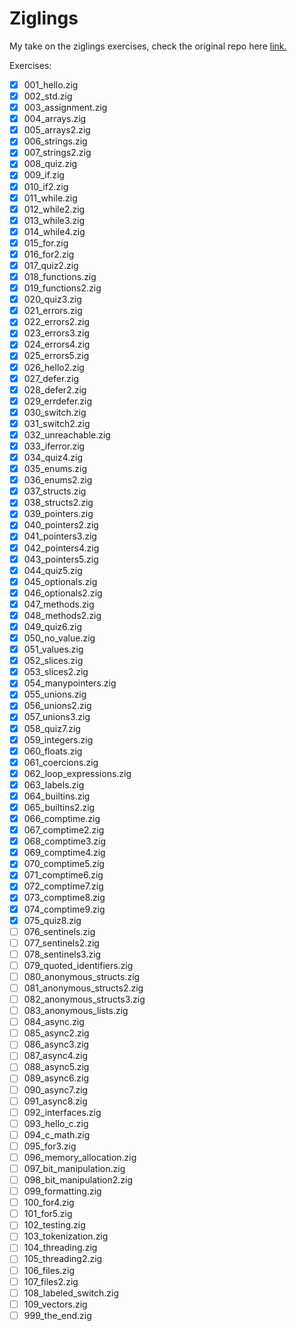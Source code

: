 # Ziglings

My take on the ziglings exercises, check the original repo here [link.](https://codeberg.org/ziglings/exercises)

Exercises:
- [x] 001_hello.zig
- [x] 002_std.zig
- [x] 003_assignment.zig
- [x] 004_arrays.zig
- [x] 005_arrays2.zig
- [x] 006_strings.zig
- [x] 007_strings2.zig
- [x] 008_quiz.zig
- [x] 009_if.zig
- [x] 010_if2.zig
- [x] 011_while.zig
- [x] 012_while2.zig
- [x] 013_while3.zig
- [x] 014_while4.zig
- [x] 015_for.zig
- [x] 016_for2.zig
- [x] 017_quiz2.zig
- [x] 018_functions.zig
- [x] 019_functions2.zig
- [x] 020_quiz3.zig
- [x] 021_errors.zig
- [x] 022_errors2.zig
- [x] 023_errors3.zig
- [x] 024_errors4.zig
- [x] 025_errors5.zig
- [x] 026_hello2.zig
- [x] 027_defer.zig
- [x] 028_defer2.zig
- [x] 029_errdefer.zig
- [x] 030_switch.zig
- [x] 031_switch2.zig
- [x] 032_unreachable.zig
- [x] 033_iferror.zig
- [x] 034_quiz4.zig
- [x] 035_enums.zig
- [x] 036_enums2.zig
- [x] 037_structs.zig
- [x] 038_structs2.zig
- [x] 039_pointers.zig
- [x] 040_pointers2.zig
- [x] 041_pointers3.zig
- [x] 042_pointers4.zig
- [x] 043_pointers5.zig
- [x] 044_quiz5.zig
- [x] 045_optionals.zig
- [x] 046_optionals2.zig
- [x] 047_methods.zig
- [x] 048_methods2.zig
- [x] 049_quiz6.zig
- [x] 050_no_value.zig
- [x] 051_values.zig
- [x] 052_slices.zig
- [x] 053_slices2.zig
- [x] 054_manypointers.zig
- [x] 055_unions.zig
- [x] 056_unions2.zig
- [x] 057_unions3.zig
- [x] 058_quiz7.zig
- [x] 059_integers.zig
- [x] 060_floats.zig
- [x] 061_coercions.zig
- [x] 062_loop_expressions.zig
- [x] 063_labels.zig
- [x] 064_builtins.zig
- [x] 065_builtins2.zig
- [x] 066_comptime.zig
- [x] 067_comptime2.zig
- [x] 068_comptime3.zig
- [x] 069_comptime4.zig
- [x] 070_comptime5.zig
- [x] 071_comptime6.zig
- [x] 072_comptime7.zig
- [x] 073_comptime8.zig
- [x] 074_comptime9.zig
- [x] 075_quiz8.zig
- [ ] 076_sentinels.zig
- [ ] 077_sentinels2.zig
- [ ] 078_sentinels3.zig
- [ ] 079_quoted_identifiers.zig
- [ ] 080_anonymous_structs.zig
- [ ] 081_anonymous_structs2.zig
- [ ] 082_anonymous_structs3.zig
- [ ] 083_anonymous_lists.zig
- [ ] 084_async.zig
- [ ] 085_async2.zig
- [ ] 086_async3.zig
- [ ] 087_async4.zig
- [ ] 088_async5.zig
- [ ] 089_async6.zig
- [ ] 090_async7.zig
- [ ] 091_async8.zig
- [ ] 092_interfaces.zig
- [ ] 093_hello_c.zig
- [ ] 094_c_math.zig
- [ ] 095_for3.zig
- [ ] 096_memory_allocation.zig
- [ ] 097_bit_manipulation.zig
- [ ] 098_bit_manipulation2.zig
- [ ] 099_formatting.zig
- [ ] 100_for4.zig
- [ ] 101_for5.zig
- [ ] 102_testing.zig
- [ ] 103_tokenization.zig
- [ ] 104_threading.zig
- [ ] 105_threading2.zig
- [ ] 106_files.zig
- [ ] 107_files2.zig
- [ ] 108_labeled_switch.zig
- [ ] 109_vectors.zig
- [ ] 999_the_end.zig
